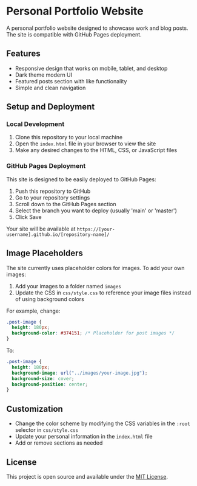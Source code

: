 # Personal Portfolio Website

A personal portfolio website designed to showcase work and blog posts. The site is compatible with GitHub Pages deployment.

## Features

- Responsive design that works on mobile, tablet, and desktop
- Dark theme modern UI
- Featured posts section with like functionality
- Simple and clean navigation

## Setup and Deployment

### Local Development

1. Clone this repository to your local machine
2. Open the `index.html` file in your browser to view the site
3. Make any desired changes to the HTML, CSS, or JavaScript files

### GitHub Pages Deployment

This site is designed to be easily deployed to GitHub Pages:

1. Push this repository to GitHub
2. Go to your repository settings
3. Scroll down to the GitHub Pages section
4. Select the branch you want to deploy (usually 'main' or 'master')
5. Click Save

Your site will be available at `https://[your-username].github.io/[repository-name]/`

## Image Placeholders

The site currently uses placeholder colors for images. To add your own images:

1. Add your images to a folder named `images`
2. Update the CSS in `css/style.css` to reference your image files instead of using background colors

For example, change:

```css
.post-image {
  height: 180px;
  background-color: #374151; /* Placeholder for post images */
}
```

To:

```css
.post-image {
  height: 180px;
  background-image: url("../images/your-image.jpg");
  background-size: cover;
  background-position: center;
}
```

## Customization

- Change the color scheme by modifying the CSS variables in the `:root` selector in `css/style.css`
- Update your personal information in the `index.html` file
- Add or remove sections as needed

## License

This project is open source and available under the [MIT License](LICENSE).
